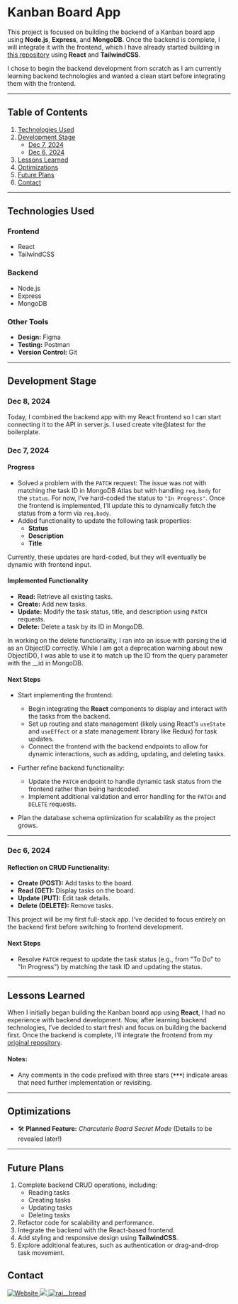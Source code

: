 # Kanban Board App

This project is focused on building the backend of a Kanban board app using **Node.js**, **Express**, and **MongoDB**. Once the backend is complete, I will integrate it with the frontend, which I have already started building in [this repository](https://github.com/raisa-d/KanbanBoard) using **React** and **TailwindCSS**.

I chose to begin the backend development from scratch as I am currently learning backend technologies and wanted a clean start before integrating them with the frontend.

---

## Table of Contents
1. [Technologies Used](#technologies-used)
2. [Development Stage](#development-stage)
    - [Dec 7, 2024](#dec-7-2024)
    - [Dec 6, 2024](#dec-6-2024)
3. [Lessons Learned](#lessons-learned)
4. [Optimizations](#optimizations)
5. [Future Plans](#future-plans)
5. [Contact](#contact)

---

## Technologies Used

### Frontend
- React
- TailwindCSS

### Backend
- Node.js
- Express
- MongoDB

### Other Tools
- **Design:** Figma
- **Testing:** Postman
- **Version Control:** Git

---

## Development Stage
### **Dec 8, 2024**
Today, I combined the backend app with my React frontend so I can start connecting it to the API in server.js. I used create vite@latest for the boilerplate.

### **Dec 7, 2024**
#### Progress
- Solved a problem with the `PATCH` request: The issue was not with matching the task ID in MongoDB Atlas but with handling `req.body` for the `status`. For now, I’ve hard-coded the status to `"In Progress"`. Once the frontend is implemented, I’ll update this to dynamically fetch the status from a form via `req.body`.
- Added functionality to update the following task properties:
  - **Status**
  - **Description**
  - **Title**

Currently, these updates are hard-coded, but they will eventually be dynamic with frontend input.

#### Implemented Functionality
- **Read:** Retrieve all existing tasks.
- **Create:** Add new tasks.
- **Update:** Modify the task status, title, and description using `PATCH` requests.
- **Delete:** Delete a task by its ID in MongoDB.

In working on the delete functionality, I ran into an issue with parsing the id as an ObjectID correctly. While I am got a deprecation warning about new ObjectID(), I was able to use it to match up the ID from the query parameter with the __id in MongoDB.

#### **Next Steps**
- Start implementing the frontend:
  - Begin integrating the **React** components to display and interact with the tasks from the backend.
  - Set up routing and state management (likely using React's `useState` and `useEffect` or a state management library like Redux) for task updates.
  - Connect the frontend with the backend endpoints to allow for dynamic interactions, such as adding, updating, and deleting tasks.
  
- Further refine backend functionality:
  - Update the `PATCH` endpoint to handle dynamic task status from the frontend rather than being hardcoded.
  - Implement additional validation and error handling for the `PATCH` and `DELETE` requests.
- Plan the database schema optimization for scalability as the project grows.

---

### **Dec 6, 2024**
#### Reflection on CRUD Functionality:
- **Create (POST):** Add tasks to the board.
- **Read (GET):** Display tasks on the board.
- **Update (PUT):** Edit task details.
- **Delete (DELETE):** Remove tasks.

This project will be my first full-stack app. I’ve decided to focus entirely on the backend first before switching to frontend development.

#### Next Steps
- Resolve `PATCH` request to update the task status (e.g., from "To Do" to "In Progress") by matching the task ID and updating the status.

---

## Lessons Learned
When I initially began building the Kanban board app using **React**, I had no experience with backend development. Now, after learning backend technologies, I’ve decided to start fresh and focus on building the backend first. Once the backend is complete, I’ll integrate the frontend from my [original repository](https://github.com/raisa-d/KanbanBoard).

#### Notes:
- Any comments in the code prefixed with three stars (**`***`**) indicate areas that need further implementation or revisiting.

---

## Optimizations
- 🛠️ **Planned Feature:** *Charcuterie Board Secret Mode* (Details to be revealed later!)

---

## Future Plans
1. Complete backend CRUD operations, including:
   - Reading tasks
   - Creating tasks
   - Updating tasks
   - Deleting tasks
2. Refactor code for scalability and performance.
3. Integrate the backend with the React-based frontend.
4. Add styling and responsive design using **TailwindCSS**.
5. Explore additional features, such as authentication or drag-and-drop task movement.

## Contact
<p> 
  <a href="https://raisadorzback.netlify.app/" target="blank">
    <img src="https://img.shields.io/badge/Website-563d7c?&style=for-the-badge" alt="Website">
  </a>
  <a href="https://www.linkedin.com/in/raisa-d/">
    <img src="https://img.shields.io/badge/LinkedIn-046E6D?logo=linkedin&style=for-the-badge">
  </a>
  <a href="https://twitter.com/rai__bread" target="blank">
    <img src="https://img.shields.io/badge/Twitter-563d7c?logo=twitter&style=for-the-badge&logoColor=white" alt="rai__bread" />
  </a> 
</p>